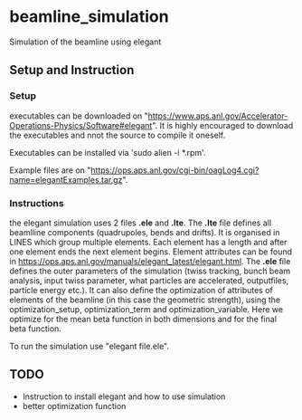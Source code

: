 # beamline_simulation
Simulation of the beamline using elegant

## Setup and Instruction
### Setup
executables can be downloaded on "https://www.aps.anl.gov/Accelerator-Operations-Physics/Software#elegant". It is highly encouraged to download the executables and nnot the source to compile it oneself. 

Executables can be installed via 'sudo alien -i *.rpm'.

Example files are on "https://ops.aps.anl.gov/cgi-bin/oagLog4.cgi?name=elegantExamples.tar.gz".


### Instructions

the elegant simulation uses 2 files **.ele** and **.lte**. The **.lte** file defines all beamlline components (quadrupoles, bends and drifts). It is organised in LINES which group multiple elements. Each element has a length and after one element ends the next element begins. 
Element attributes can be found in https://ops.aps.anl.gov/manuals/elegant_latest/elegant.html.
The **.ele** file defines the outer parameters of the simulation (twiss tracking, bunch beam analysis, input twiss parameter, what particles are accelerated, outputfiles, particle energy etc.). 
It can also define the optimization of attributes of elements of the beamline (in this case the geometric strength), using the optimization_setup, optimization_term and optimization_variable. Here we optimize for the mean beta function in both dimensions and for the final beta function.

To run the simulation use "elegant file.ele".


## TODO
* Instruction to install elegant and how to use simulation
* better optimization function
